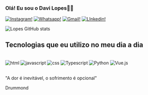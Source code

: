 


### Olá! Eu sou o Davi Lopes🖐🏽 

[![Instagram!](https://img.shields.io/badge/Instagram-E4405F?style=for-the-badge&logo=instagram&logoColor=white)](https://www.instagram.com/davillopsz/) 
[![Whatsapp!](https://img.shields.io/badge/WhatsApp-25D366?style=for-the-badge&logo=whatsapp&logoColor=white)](https://wa.me/message/ZHD5UHVOAPMZL1 ) 
[![Gmail!](https://img.shields.io/badge/Gmail-D14836?style=for-the-badge&logo=gmail&logoColor=white)](https://mail.google.com/mail/u/4/#inbox/FMfcgzQXJZwqcKfgtjNBZfKLpTZgdmQW) 
[![LInkedin!](https://img.shields.io/badge/LinkedIn-0077B5?style=for-the-badge&logo=linkedin&logoColor=white)](https://mail.google.com/mail/u/4/#inbox/FMfcgzQXJZwqcKfgtjNBZfKLpTZgdmQW) 


![Lopes GitHub stats](https://github-readme-stats.vercel.app/api?username=davillopsz&show_icons=true&theme=dracula)

## Tecnologias que eu utilizo no meu dia a dia 

<div style="display: inline_block"><br/>
<img align="center" alt="html" src="https://img.shields.io/badge/HTML-239120?style=for-the-badge&logo=html5&logoColor=white" />
   <img align="center" alt="javascript" src="https://img.shields.io/badge/JavaScript-323330?style=for-the-badge&logo=javascript&logoColor=F7DF1E" />
   <img align="center" alt="css" src="https://img.shields.io/badge/CSS-239120?&style=for-the-badge&logo=css3&logoColor=white" />
   <img align="center" alt="Typescript" src="https://img.shields.io/badge/TypeScript-007ACC?style=for-the-badge&logo=typescript&logoColor=white" />
   <img align="center" alt="Python" src="https://img.shields.io/badge/Python-14354C?style=for-the-badge&logo=python&logoColor=white" />
   <img align="center" alt="Vue.js" src="https://img.shields.io/badge/Vue.js-35495E?style=for-the-badge&logo=vue.js&logoColor=4FC08D" /> 
</div><br/>

"A dor é inevitável, o sofrimento é opcional" 

Drummond
